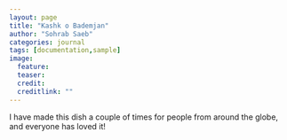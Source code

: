 ```yaml
---
layout: page
title: "Kashk o Bademjan"
author: "Sohrab Saeb"
categories: journal
tags: [documentation,sample]
image:
  feature:
  teaser:
  credit:
  creditlink: ""
---
```


I have made this dish a couple of times for people from around the globe, and everyone has loved it!
